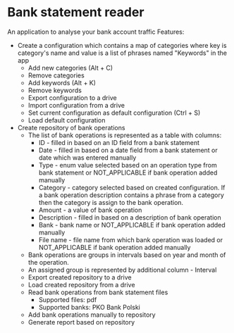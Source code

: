 # Bank statement reader

An application to analyse your bank account traffic
Features:
- Create a configuration which contains a map of categories where key is category's name and value is a list of phrases named "Keywords" in the app
  - Add new categories (Alt + C)
  - Remove categories 
  - Add keywords (Alt + K)
  - Remove keywords
  - Export configuration to a drive
  - Import configuration from a drive
  - Set current configuration as default configuration (Ctrl + S)
  - Load default configuration
- Create repository of bank operations
  - The list of bank operations is represented as a table with columns:
    - ID - filled in based on an ID field from a bank statement
    - Date - filled in based on a date field from a bank statement or date which was entered 
      manually 
    - Type - enum value selected based on an operation type from bank statement or NOT_APPLICABLE if bank operation added manually
    - Category - category selected based on created configuration. If a bank operation description 
      contains a phrase from a category then the category is assign to the bank operation.
    - Amount - a value of bank operation
    - Description - filled in based on a description of bank operation
    - Bank - bank name or NOT_APPLICABLE if bank operation added manually
    - File name - file name from which bank operation was loaded or NOT_APPLICABLE if bank operation added manually
   - Bank operations are groups in intervals based on year and month of the operation. 
   - An assigned group is represented by additional column - Interval
  - Export created repository to a drive
  - Load created repository from a drive
  - Read bank operations from bank statement files 
    - Supported files: pdf
    - Supported banks: PKO Bank Polski
  - Add bank operations manually to repository
  - Generate report based on repository


